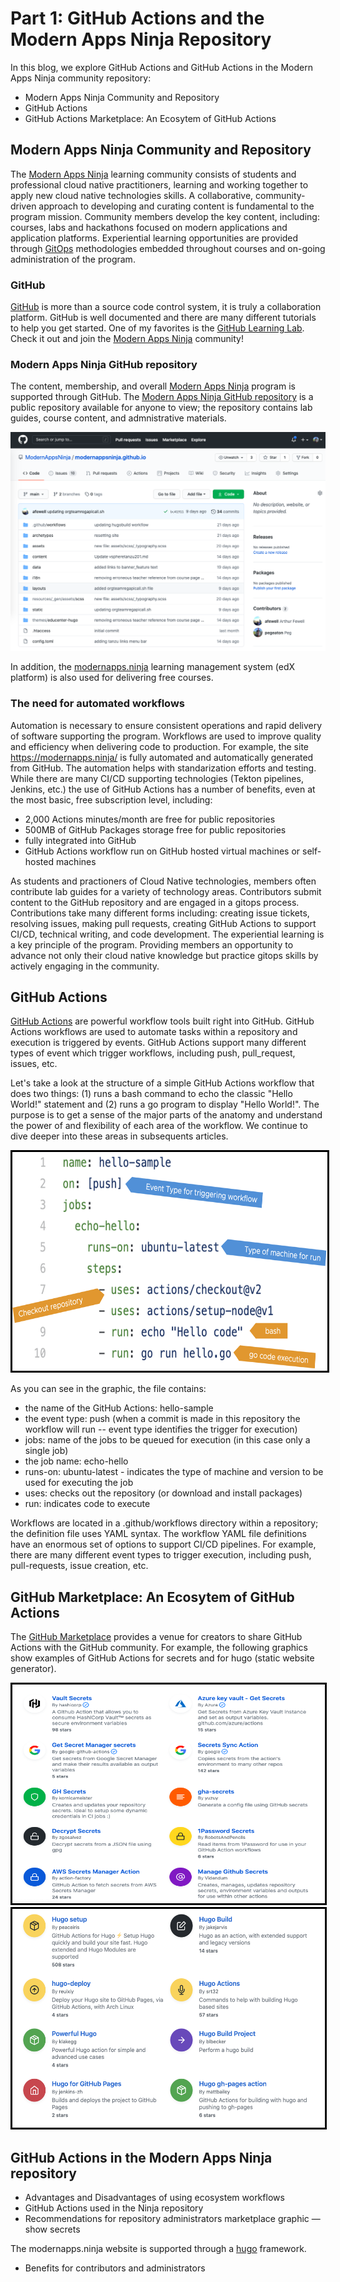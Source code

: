 # Part 1: GitHub Actions and the Modern Apps Ninja Repository
In this blog, we explore GitHub Actions and GitHub Actions in the Modern Apps Ninja community repository:
* Modern Apps Ninja Community and Repository
* GitHub Actions
* GitHub Actions Marketplace: An Ecosytem of GitHub Actions

## Modern Apps Ninja Community and Repository
The [Modern Apps Ninja](https:https://modernapps.ninja/) learning community consists of students and professional cloud native practitioners, learning and working together to apply new cloud native technologies skills. A collaborative, community-driven approach to developing and curating content is fundamental to the program mission.  Community members develop the key content, including: courses, labs and hackathons focused on modern applications and application platforms.  Experiential learning opportunities are provided through [GitOps](https://www.youtube.com/watch?v=r50tRQjisxw) methodologies embedded throughout courses and on-going administration of the program.

### GitHub 
[GitHub](https://github.com) is more than a source code control system, it is truly a collaboration platform. GitHub is well documented and there are many different tutorials to help you get started.  One of my favorites is the [GitHub Learning Lab](https://lab.github.com/). Check it out and join the [Modern Apps Ninja](https:https://modernapps.ninja/) community!

### Modern Apps Ninja GitHub repository
The content, membership, and overall [Modern Apps Ninja](https:https://modernapps.ninja/) program is supported through GitHub.  The [Modern Apps Ninja GitHub repository](https://github.com/ModernAppsNinja/modernappsninja.github.io) is a public repository available for anyone to view; the repository contains lab guides, course content, and admnistrative materials.

<!---
![Modern Apps Ninja Repository](../images/modernapps-top-level.png)
-->

<img src="../images/modernapps-top-level.png" height="350" width="600" alt="hello-action">

In addition, the [modernapps.ninja](https://lms.modernapps.ninja/) learning management system (edX platform) is also used for delivering free courses.

### The need for automated workflows
Automation is necessary to ensure consistent operations and rapid delivery of software supporting the program. Workflows are used to improve quality and efficiency when delivering code to production. For example, the site https://modernapps.ninja/ is fully automated and automatically generated from GitHub. The automation helps with standarization efforts and testing. While there are many CI/CD supporting technologies (Tekton pipelines, Jenkins, etc.) the use of GitHub Actions has a number of benefits, even at the most basic, free subscription level, including: 
* 2,000 Actions minutes/month are free for public repositories
* 500MB of GitHub Packages storage free for public repositories
* fully integrated into GitHub
* GitHub Actions workflow run on GitHub hosted virtual machines or self-hosted machines

As students and practioners of Cloud Native technologies, members often contribute lab guides for a variety of technology areas. 
Contributors submit content to the GitHub repository and are engaged in a gitops process. Contributions take many different forms including: creating issue tickets, resolving issues, making pull requests, creating GitHub Actions to support CI/CD, technical writing, and code development. 
The experiential learning is a key principle of the program.  Providing members an opportunity to advance not only their cloud native knowledge but practice gitops skills by actively engaging in the community. 

## GitHub Actions
[GitHub Actions](https://docs.github.com/en/free-pro-team@latest/actions) are powerful workflow tools built right into GitHub. GitHub Actions workflows are used to automate tasks within a repository and execution is triggered by events. GitHub Actions support many different types of event which trigger workflows, including push, pull_request, issues, etc. 

Let's take a look at the structure of a simple GitHub Actions workflow that does two things: (1) runs a bash command to echo the classic "Hello World!" statement and (2) runs a go program to display "Hello World!".  The purpose is to get a sense of the major parts of the anatomy and understand the power of and flexibility of each area of the workflow. We continue to dive deeper into these areas in subsequents articles. 

<!---
![hello-action.yml](../images/hello-action.png)
-->

<img src="../images/hello-action.png" height="350" width="600" alt="hello-action" style="border:3px solid black">

As you can see in the graphic, the file contains:
* the name of the GitHub Actions: hello-sample 
* the event type: push (when a commit is made in this repository the workflow will run -- event type identifies the trigger for execution)
* jobs: name of the jobs to be queued for execution (in this case only a single job)
* the job name: echo-hello
* runs-on: ubuntu-latest - indicates the type of machine and version to be used for executing the job
* uses: checks out the repository (or download and install packages)
* run: indicates code to execute

Workflows are located in a .github/workflows directory within a repository; the definition file uses YAML syntax.  The workflow YAML file definitions have an enormous set of options to support CI/CD pipelines. For example, there are many different event types to trigger execution, including push, pull-requests, issue creation, etc.


## GitHub Marketplace: An Ecosytem of GitHub Actions
The [GitHub Marketplace](https://github.com/marketplace) provides a venue for creators to share GitHub Actions with the GitHub community. For example, the following graphics show examples of GitHub Actions for secrets and for hugo (static website generator). 

<!---
![GitHub Marketplace Example](../images/github-actions-marketplace-secrets.png)
-->

<img src="../images/github-actions-marketplace-secrets.png" height="350" width="500" alt="marketplace secrets pic" style="border:3px solid black">
  <img src="../images/marketplace-hugo.png" height="350" width="500" alt="marketplace secrets pic" style="border:3px solid black">                      

                                                          
## GitHub Actions in the Modern Apps Ninja repository

* Advantages and Disadvantages of using ecosystem workflows
* GitHub Actions used in the Ninja repository
* Recommendations for repository administrators
marketplace graphic — show secrets



The modernapps.ninja website is supported through a [hugo](https://gohugo.io/) framework.



* Benefits for contributors and administrators

